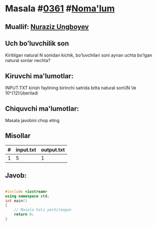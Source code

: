 
<h1>Masala #<a href="https://robocontest.uz/tasks/0361">0361</a> #<a href="https://robocontest.uz/tasks?category=1">Noma'lum</a></h1>
<h2> Muallif: <a href="https://robocontest.uz/profile/nuraziz_imo">Nuraziz Ungboyev</a></h2>
<h2>Uch bo’luvchilik son</h2>
<p>Kiritilgan natural N sonidan kichik, bo’luvchilari soni aynan uchta bo’lgan natural sonlar nechta?</p>
<h2>Kiruvchi ma'lumotlar:</h2>
<p>INPUT.TXT kirish faylining birinchi satrida bitta natural son\(N \le 10^{12}\)beriladi</p>
<h2>Chiquvchi ma'lumotlar:</h2>
<p>Masala javobini chop eting</p>
<h2>Misollar</h2>
<table>
    <thead>
        <tr>
            <th>#</th>
            <th>input.txt</th>
            <th>output.txt</th>
        </tr>
    </thead>
    <tbody>
            <tr>
                <td>1</td>
                <td>5</td>
                <td>1</td>
            </tr>
    </tbody>
    </table>
    
<h2>Javob:</h2>

######
```cpp
#include <iostream>
using namespace std;
int main()
{
    // Masala hali yechilmagan
    return 0;
}
```
